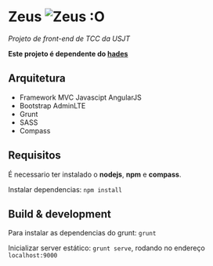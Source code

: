 # Zeus ![](/../images/image/zeus.png?raw=true "Zeus :O") 

_Projeto de front-end de TCC da USJT_

__Este projeto é dependente do [hades](https://github.com/qualfacul/hades)__

## Arquitetura

* Framework MVC Javascipt AngularJS
* Bootstrap AdminLTE
* Grunt
* SASS
* Compass

## Requisitos

É necessario ter instalado o __nodejs__, __npm__ e __compass__.

Instalar dependencias: ``npm install``

## Build & development

Para instalar as dependencias do grunt: ``grunt``

Inicializar server estático: ``grunt serve``, rodando no endereço ``localhost:9000``

